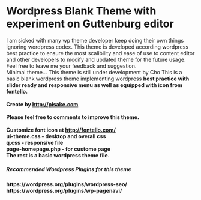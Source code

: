 # Wordpress Blank Theme with experiment on Guttenburg editor
I am sicked with many wp theme developer keep doing their own things ignoring wordpress codex. 
This theme is developed according wordpress best practice to ensure the most scalibility and ease of use to content editor and other developers to modify and updated theme for the future usage.<br>
Feel free to leave me your feedback and suggestion.<br>
Minimal theme... This theme is still under development by Cho
This is a basic blank wordpress theme implementing wordpress <b>best practice<b> with slider ready and responsive menu as well as equipped with icon from fontello.<br>
<br>
Create by http://pisake.com<br>
<br>
Please feel free to comments to improve this theme.<br>
<br>
Customize font icon at http://fontello.com/<br>
ui-theme.css - desktop and overall css<br>
q.css - responsive file<br>
page-homepage.php - for custome page<br>
The rest is a basic wordpress theme file.<br>
<h5>Recommended Wordpress Plugins for this theme</h5>
https://wordpress.org/plugins/wordpress-seo/<br>
https://wordpress.org/plugins/wp-pagenavi/<br>
